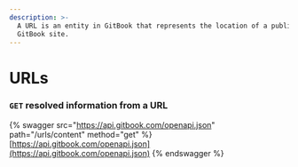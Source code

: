 ```yaml
---
description: >-
  A URL is an entity in GitBook that represents the location of a published
  GitBook site.
---
```


# URLs

### `GET` resolved information from a URL

{% swagger src="https://api.gitbook.com/openapi.json" path="/urls/content" method="get" %}
[https://api.gitbook.com/openapi.json](https://api.gitbook.com/openapi.json)
{% endswagger %}
